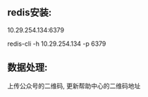 redis安装:
---------
10.29.254.134:6379

redis-cli -h 10.29.254.134 -p 6379

数据处理:
---------
上传公众号的二维码, 更新帮助中心的二维码地址